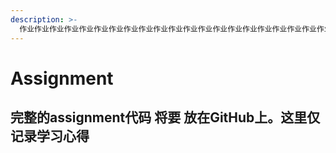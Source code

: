 ```yaml
---
description: >-
  作业作业作业作业作业作业作业作业作业作业作业作业作业作业作业作业作业作业作业作业作业作业作业作业作业作业作业作业作业作业作业作业作业作业作业作业作业作业作业作业作业作业作业作业作业
---
```


# Assignment

## 完整的assignment代码  将要  放在GitHub上。这里仅记录学习心得


